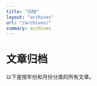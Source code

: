 ```yaml
---
title: "归档"
layout: "archives"
url: "/archives/"
summary: archives
---
```


# 文章归档

以下是按年份和月份分类的所有文章。
